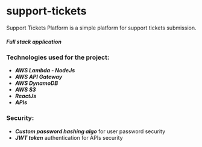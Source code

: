 # support-tickets
Support Tickets Platform is a simple platform for support tickets submission.

##### Full stack application

### Technologies used for the project:
  - ***AWS Lambda - NodeJs***
  - ***AWS API Gateway***
  - ***AWS DynamoDB***
  - ***AWS S3***
  - ***ReactJs***
  - ***APIs***

### Security:
  - ***Custom password hashing algo*** for user password security
  - ***JWT token*** authentication for APIs security
